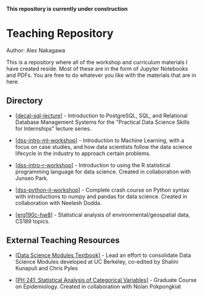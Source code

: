 **This repository is currently under construction**

# Teaching Repository

Author: Alex Nakagawa

This is a repository where all of the workshop and curriculum materials I have created reside. Most of these are in the form of Jupyter Notebooks and PDFs. You are free to do whatever you like with the materials that are in here.

## Directory

* [[decal-sql-lecture](https://github.com/alexnakagawa/teaching/tree/master/decal-sql-lecture)] - Introduction to PostgreSQL, SQL, and Relational Database Management Systems for the "Practical Data Science Skills for Internships" lecture series.

* [[dss-intro-ml-workshop](https://github.com/alexnakagawa/teaching/tree/master/dss-intro-ml-workshop)] - Introduction to Machine Learning, with a focus on case studies, and how data scientists follow the data science lifecycle in the industry to approach certain problems.

* [[dss-intro-r-workshop](https://github.com/alexnakagawa/teaching/tree/master/dss-intro-r-workshop)] - Introduction to using the R statistical programming language for data science. Created in collaboration with Junseo Park.

* [[dss-python-ii-workshop](https://github.com/alexnakagawa/teaching/tree/master/dss-python-ii-workshop)] - Complete crash course on Python syntax with introductions to numpy and pandas for data science. Created in collaboration with Neelesh Dodda.

* [[erg190c-hw8](https://github.com/alexnakagawa/teaching/tree/master/erg190c-hw8)] - Statistical analysis of environmental/geospatial data, CS189 topics.

## External Teaching Resources

* [[Data Science Modules Textbook](https://ds-modules.github.io/modules-textbook/intro)] - Lead an effort to consolidate Data Science Modules developed at UC Berkeley, co-edited by Shalini Kunapuli and Chris Pyles

* [[PH 241: Statistical Analysis of Categorical Variables](https://github.com/PH241/materials)] - Graduate Course on Epidemiology. Created in collaboration with Nolan Pokpongkiat
